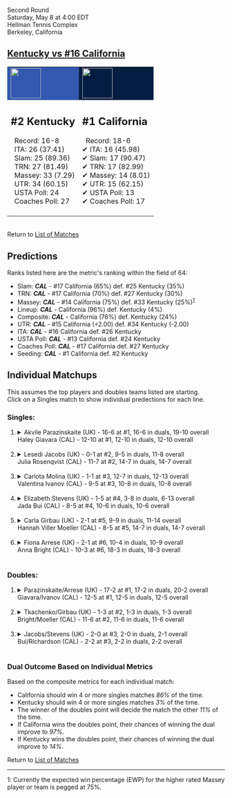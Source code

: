 Second Round  
Saturday, May 8 at 4:00 EDT  
Hellman Tennis Complex  
Berkeley, California  
## [Kentucky vs #16 California](https://www.ncaa.com/game/5833680)  

<table><tr style="background-color: #d9d9d9 !important"><td style="background-color: #3258AF !important"><img src="https://www.ncaa.com/sites/default/files/images/logos/schools/k/kentucky.70.png" width="70" height="70" /></td><td style="background-color: #041E42 !important"><img src="https://www.ncaa.com/sites/default/files/images/logos/schools/c/california.70.png" width="70" height="70" /></td></tr><tr>
<td>  

<h2>#2 Kentucky</h2>  
&nbsp; Record: 16-8<br>  
&nbsp; ITA: 26 (37.41)<br>  
&nbsp; Slam: 25 (89.36)<br>  
&nbsp; TRN: 27 (81.49)<br>  
&nbsp; Massey: 33 (7.29)<br>  
&nbsp; UTR: 34 (60.15)<br>  
&nbsp; USTA Poll: 24<br>  
&nbsp; Coaches Poll: 27<br>  
<br>  

</td>
<td>  

<h2>#1 California</h2>  
&nbsp; Record: 18-6<br>  
&#10004; ITA: 16 (45.98)<br>  
&#10004; Slam: 17 (90.47)<br>  
&#10004; TRN: 17 (82.99)<br>  
&#10004; Massey: 14 (8.01)<br>  
&#10004; UTR: 15 (62.15)<br>  
&#10004; USTA Poll: 13<br>  
&#10004; Coaches Poll: 17<br>  
<br>  

</td>
</tr></table>  


<br>Return to [List of Matches](../index.md)  

## Predictions  

Ranks listed here are the metric's ranking within the field of 64:  
- Slam: ***CAL*** - #17 California (65%) def. #25 Kentucky (35%)  
- TRN: ***CAL*** - #17 California (70%) def. #27 Kentucky (30%)  
- Massey: ***CAL*** - #14 California (75%) def. #33 Kentucky (25%)<sup>[1](#footnote1)</sup>  
- Lineup: ***CAL*** - California (96%) def. Kentucky (4%)  
- Composite: ***CAL*** - California (76%) def. Kentucky (24%)  
- UTR: ***CAL*** - #15 California (+2.00) def. #34 Kentucky (-2.00)  
- ITA: ***CAL*** - #16 California def. #26 Kentucky  
- USTA Poll: ***CAL*** - #13 California def. #24 Kentucky  
- Coaches Poll: ***CAL*** - #17 California def. #27 Kentucky  
- Seeding: ***CAL*** - #1 California def. #2 Kentucky  

## Individual Matchups  
This assumes the top players and doubles teams listed are starting.  
Click on a Singles match to show individual predections for each line.  

### Singles:  

<ol>
<li><details>
<summary markdown="span">Akvile Parazinskaite (UK) - 16-6 at #1, 16-6 in duals, 19-10 overall<br>Haley Giavara (CAL) - 12-10 at #1, 12-10 in duals, 12-10 overall</summary>
<h4>Predictions</h4><ul>
<li>Slam: <b><i>CAL</i></b> - Giavara (73%) def. Parazinskaite (27%)</li>  
<li>TRN: <b><i>CAL</i></b> - Giavara (75%) def. Parazinskaite (25%)</li>  
<li>Massey: <b><i>CAL</i></b> - Giavara (75%) def. Parazinskaite (25%)<sup><a href="#footnote1">1</a></sup></li>  
<li>UTR: <b><i>CAL</i></b> - Giavara (58%) def. Parazinskaite (42%)</li>  
<li>Composite: <b><i>CAL</i></b> - Giavara (70%) def. Parazinskaite (30%)</li>  
<li>ITA: <b><i>CAL</i></b> - Giavara (18.44) def. Parazinskaite (0.00)</li>  
</ul>
</details>&nbsp;</li>
<li><details>
<summary markdown="span">Lesedi Jacobs (UK) - 0-1 at #2, 9-5 in duals, 11-8 overall<br>Julia Rosenqvist (CAL) - 11-7 at #2, 14-7 in duals, 14-7 overall</summary>
<h4>Predictions</h4><ul>
<li>Slam: <b><i>CAL</i></b> - Rosenqvist (72%) def. Jacobs (28%)</li>  
<li>TRN: <b><i>CAL</i></b> - Rosenqvist (70%) def. Jacobs (30%)</li>  
<li>Massey: <b><i>CAL</i></b> - Rosenqvist (75%) def. Jacobs (25%)<sup><a href="#footnote1">1</a></sup></li>  
<li>UTR: <b><i>CAL</i></b> - Rosenqvist (79%) def. Jacobs (21%)</li>  
<li>Composite: <b><i>CAL</i></b> - Rosenqvist (74%) def. Jacobs (26%)</li>  
<li>ITA: <b><i>UK</i></b> - Jacobs (5.00) def. Rosenqvist (2.23)</li>  
</ul>
</details>&nbsp;</li>
<li><details>
<summary markdown="span">Carlota Molina (UK) - 1-1 at #3, 12-7 in duals, 12-13 overall<br>Valentina Ivanov (CAL) - 9-5 at #3, 10-8 in duals, 10-8 overall</summary>
<h4>Predictions</h4><ul>
<li>Slam: <b><i>CAL</i></b> - Ivanov (64%) def. Molina (36%)</li>  
<li>TRN: <b><i>CAL</i></b> - Ivanov (64%) def. Molina (36%)</li>  
<li>Massey: <b><i>CAL</i></b> - Ivanov (75%) def. Molina (25%)<sup><a href="#footnote1">1</a></sup></li>  
<li>UTR: <b><i>CAL</i></b> - Ivanov (79%) def. Molina (21%)</li>  
<li>Composite: <b><i>CAL</i></b> - Ivanov (70%) def. Molina (30%)</li>  
<li>ITA: <b><i>UK</i></b> - Molina (2.40) def. Ivanov (1.97)</li>  
</ul>
</details>&nbsp;</li>
<li><details>
<summary markdown="span">Elizabeth Stevens (UK) - 1-5 at #4, 3-8 in duals, 6-13 overall<br>Jada Bui (CAL) - 8-5 at #4, 10-6 in duals, 10-6 overall</summary>
<h4>Predictions</h4><ul>
<li>Slam: <b><i>CAL</i></b> - Bui (82%) def. Stevens (18%)</li>  
<li>TRN: <b><i>CAL</i></b> - Bui (85%) def. Stevens (15%)</li>  
<li>Massey: <b><i>CAL</i></b> - Bui (75%) def. Stevens (25%)<sup><a href="#footnote1">1</a></sup></li>  
<li>UTR: <b><i>CAL</i></b> - Bui (83%) def. Stevens (17%)</li>  
<li>Composite: <b><i>CAL</i></b> - Bui (81%) def. Stevens (19%)</li>  
<li>ITA: <b><i>CAL</i></b> - Bui (1.95) def. Stevens (0.00)</li>  
</ul>
</details>&nbsp;</li>
<li><details>
<summary markdown="span">Carla Girbau (UK) - 2-1 at #5, 9-9 in duals, 11-14 overall<br>Hannah Viller Moeller (CAL) - 8-5 at #5, 14-7 in duals, 14-7 overall</summary>
<h4>Predictions</h4><ul>
<li>Slam: <b><i>CAL</i></b> - Moeller (70%) def. Girbau (30%)</li>  
<li>TRN: <b><i>CAL</i></b> - Moeller (84%) def. Girbau (16%)</li>  
<li>Massey: <b><i>CAL</i></b> - Moeller (75%) def. Girbau (25%)<sup><a href="#footnote1">1</a></sup></li>  
<li>UTR: <b><i>CAL</i></b> - Moeller (81%) def. Girbau (19%)</li>  
<li>Composite: <b><i>CAL</i></b> - Moeller (78%) def. Girbau (22%)</li>  
<li>ITA: <b><i>CAL</i></b> - Moeller (1.79) def. Girbau (0.00)</li>  
</ul>
</details>&nbsp;</li>
<li><details>
<summary markdown="span">Fiona Arrese (UK) - 2-1 at #6, 10-4 in duals, 10-9 overall<br>Anna Bright (CAL) - 10-3 at #6, 18-3 in duals, 18-3 overall</summary>
<h4>Predictions</h4><ul>
<li>Slam: <b><i>CAL</i></b> - Bright (75%) def. Arrese (25%)</li>  
<li>TRN: <b><i>CAL</i></b> - Bright (89%) def. Arrese (11%)</li>  
<li>Massey: <b><i>CAL</i></b> - Bright (75%) def. Arrese (25%)<sup><a href="#footnote1">1</a></sup></li>  
<li>UTR: <b><i>CAL</i></b> - Bright (99%) def. Arrese (1%)</li>  
<li>Composite: <b><i>CAL</i></b> - Bright (84%) def. Arrese (16%)</li>  
<li>ITA: <b><i>CAL</i></b> - Bright (2.79) def. Arrese (1.49)</li>  
</ul>
</details>&nbsp;</li>
</ol>

### Doubles:  

<ol>
<li><details>
<summary markdown="span">Parazinskaite/Arrese (UK) - 17-2 at #1, 17-2 in duals, 20-2 overall<br>Giavara/Ivanov (CAL) - 12-5 at #1, 12-5 in duals, 12-5 overall</summary>
<br>Sorry, we don't have any metrics for this match
</details>&nbsp;</li>
<li><details>
<summary markdown="span">Tkachenko/Girbau (UK) - 1-3 at #2, 1-3 in duals, 1-3 overall<br>Bright/Moeller (CAL) - 11-6 at #2, 11-6 in duals, 11-6 overall</summary>
<br>Sorry, we don't have any metrics for this match
</details>&nbsp;</li>
<li><details>
<summary markdown="span">Jacobs/Stevens (UK) - 2-0 at #3, 2-0 in duals, 2-1 overall<br>Bui/Richardson (CAL) - 2-2 at #3, 2-2 in duals, 2-2 overall</summary>
<br>Sorry, we don't have any metrics for this match
</details>&nbsp;</li>
</ol>

### Dual Outcome Based on Individual Metrics  
  
Based on the composite metrics for each individual match:  
- California should win 4 or more singles matches _86%_ of the time.  
- Kentucky should win 4 or more singles matches _3%_ of the time.  
- The winner of the doubles point will decide the match the other _11%_ of the time.  
- If California wins the doubles point, their chances of winning the dual improve to _97%_.  
- If Kentucky wins the doubles point, their chances of winning the dual improve to _14%_.  
  
Return to [List of Matches](../index.md)  
  
------
<a name="footnote1">1</a>: Currently the expected win percentage (EWP) for the higher rated Massey player or team is pegged at 75%.

